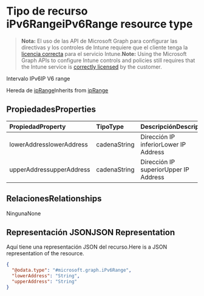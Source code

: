 # <a name="ipv6range-resource-type"></a><span data-ttu-id="39938-101">Tipo de recurso iPv6Range</span><span class="sxs-lookup"><span data-stu-id="39938-101">iPv6Range resource type</span></span>

> <span data-ttu-id="39938-102">**Nota:** El uso de las API de Microsoft Graph para configurar las directivas y los controles de Intune requiere que el cliente tenga la [licencia correcta](https://go.microsoft.com/fwlink/?linkid=839381) para el servicio Intune.</span><span class="sxs-lookup"><span data-stu-id="39938-102">**Note:** Using the Microsoft Graph APIs to configure Intune controls and policies still requires that the Intune service is [correctly licensed](https://go.microsoft.com/fwlink/?linkid=839381) by the customer.</span></span>

<span data-ttu-id="39938-103">Intervalo IPv6</span><span class="sxs-lookup"><span data-stu-id="39938-103">IP V6 range</span></span>

<span data-ttu-id="39938-104">Hereda de [ipRange](../resources/intune_mam_iprange.md)</span><span class="sxs-lookup"><span data-stu-id="39938-104">Inherits from [ipRange](../resources/intune_mam_iprange.md)</span></span>

## <a name="properties"></a><span data-ttu-id="39938-105">Propiedades</span><span class="sxs-lookup"><span data-stu-id="39938-105">Properties</span></span>
|<span data-ttu-id="39938-106">Propiedad</span><span class="sxs-lookup"><span data-stu-id="39938-106">Property</span></span>|<span data-ttu-id="39938-107">Tipo</span><span class="sxs-lookup"><span data-stu-id="39938-107">Type</span></span>|<span data-ttu-id="39938-108">Descripción</span><span class="sxs-lookup"><span data-stu-id="39938-108">Description</span></span>|
|:---|:---|:---|
|<span data-ttu-id="39938-109">lowerAddress</span><span class="sxs-lookup"><span data-stu-id="39938-109">lowerAddress</span></span>|<span data-ttu-id="39938-110">cadena</span><span class="sxs-lookup"><span data-stu-id="39938-110">String</span></span>|<span data-ttu-id="39938-111">Dirección IP inferior</span><span class="sxs-lookup"><span data-stu-id="39938-111">Lower IP Address</span></span>|
|<span data-ttu-id="39938-112">upperAddress</span><span class="sxs-lookup"><span data-stu-id="39938-112">upperAddress</span></span>|<span data-ttu-id="39938-113">cadena</span><span class="sxs-lookup"><span data-stu-id="39938-113">String</span></span>|<span data-ttu-id="39938-114">Dirección IP superior</span><span class="sxs-lookup"><span data-stu-id="39938-114">Upper IP Address</span></span>|

## <a name="relationships"></a><span data-ttu-id="39938-115">Relaciones</span><span class="sxs-lookup"><span data-stu-id="39938-115">Relationships</span></span>
<span data-ttu-id="39938-116">Ninguna</span><span class="sxs-lookup"><span data-stu-id="39938-116">None</span></span>
## <a name="json-representation"></a><span data-ttu-id="39938-117">Representación JSON</span><span class="sxs-lookup"><span data-stu-id="39938-117">JSON Representation</span></span>
<span data-ttu-id="39938-118">Aquí tiene una representación JSON del recurso.</span><span class="sxs-lookup"><span data-stu-id="39938-118">Here is a JSON representation of the resource.</span></span>
<!-- {
  "blockType": "resource",
  "baseType": "microsoft.graph.ipRange",
  "@odata.type": "microsoft.graph.iPv6Range"
}
-->
``` json
{
  "@odata.type": "#microsoft.graph.iPv6Range",
  "lowerAddress": "String",
  "upperAddress": "String"
}
```



